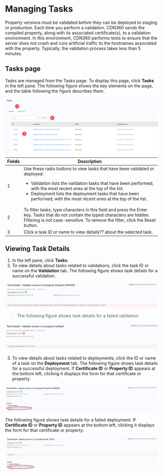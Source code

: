 # Managing Tasks

Property versions must be validated before they can be deployed to staging or production. Each time you perform a validation, CDN360 sends the compiled property, along with its associated certificate(s), to a validation environment. In this environment, CDN360 performs tests to ensure that the server does not crash and runs artificial traffic to the hostnames associated with the property. Typically, the validation process takes less than 5 minutes.

## Tasks page

Tasks are managed from the Tasks page. To display this page, click **Tasks** in the left pane.
The following figure shows the key elements on the page, and the table following the figure describes them.

![null](</docs/resources/images/Tasks Page.png>)

| **Fields** | **Description** |
| ---------- | --------------- |
| 1 | Use these radio buttons to view tasks that have been validated or deployed: <ul><li>Validation lists the validation tasks that have been performed, with the most recent ones at the top of the list.<br><li>Deployment lists the deployment tasks that have been performed, with the most recent ones at the top of the list.
| 2 | To filter tasks, type characters in this field and press the Enter key. Tasks that do not contain the typed characters are hidden. Filtering is not case-sensitive. To remove the filter, click the Reset button.
| 3 | Click a task ID or name to view details?? about the selected task.|

## Viewing Task Details

1. In the left pane, click **Tasks**.
2. To view details about tasks related to validations, click the task ID or name on the **Validation** tab. The following figure shows task details for a successful validation.

![null](</docs/resources/images/Successful Validation.png>)

> The following figure shows task details for a failed validation.

![null](</docs/resources/images/Failed Validation.png>)

3. To view details about tasks related to deployments, click the ID or name of a task on the **Deployment** tab. The following figure shows task details for a successful deployment. If **Certificate ID** or **Property ID** appears at the bottom left, clicking it displays the form for that certificate or property.

![null](</docs/resources/images/Successful Deployment.png>)

 The following figure shows task details for a failed deployment. If **Certificate ID** or **Property ID** appears at the bottom left, clicking it displays the form for that certificate or property.

![null](</docs/resources/images/Failed Deployment.png>)
